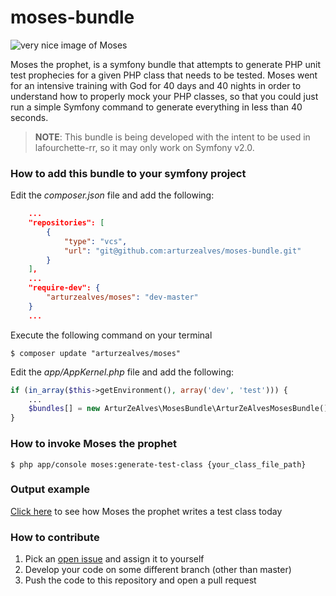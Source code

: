 # moses-bundle
![very nice image of Moses](http://217.218.67.237:83/thumbnail/20160428/1054597_xl.jpg "Moses")

Moses the prophet, is a symfony bundle that attempts to generate PHP unit test prophecies for a given PHP class that needs to be tested.
Moses went for an intensive training with God for 40 days and 40 nights in order to understand how to properly mock your PHP classes, so that you could just run a simple Symfony command to generate everything in less than 40 seconds.

> **NOTE**: This bundle is being developed with the intent to be used in lafourchette-rr, so it may only work on Symfony v2.0.

### How to add this bundle to your symfony project
Edit the *composer.json* file and add the following:
```json
    ...
    "repositories": [
        {
            "type": "vcs",
            "url": "git@github.com:arturzealves/moses-bundle.git"
        }
    ],
    ...
    "require-dev": {
        "arturzealves/moses": "dev-master"
    }
    ...
```

Execute the following command on your terminal
```shell
$ composer update "arturzealves/moses"
```

Edit the *app/AppKernel.php* file and add the following:
```php
if (in_array($this->getEnvironment(), array('dev', 'test'))) {
    ...
    $bundles[] = new ArturZeAlves\MosesBundle\ArturZeAlvesMosesBundle();
}
```

### How to invoke Moses the prophet
```shell
$ php app/console moses:generate-test-class {your_class_file_path}
```

### Output example
[Click here](docs/outputExample.md) to see how Moses the prophet writes a test class today

### How to contribute
1. Pick an [open issue](https://github.com/arturzealves/moses-bundle/issues) and assign it to yourself
2. Develop your code on some different branch (other than master)
3. Push the code to this repository and open a pull request
